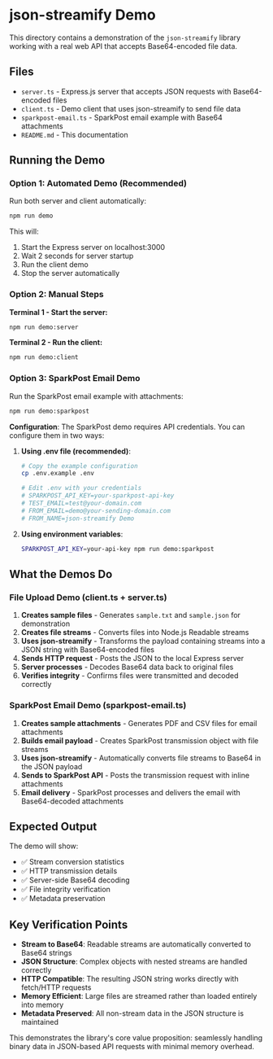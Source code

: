 # json-streamify Demo

This directory contains a demonstration of the `json-streamify` library working with a real web API that accepts Base64-encoded file data.

## Files

- `server.ts` - Express.js server that accepts JSON requests with Base64-encoded files
- `client.ts` - Demo client that uses json-streamify to send file data
- `sparkpost-email.ts` - SparkPost email example with Base64 attachments
- `README.md` - This documentation

## Running the Demo

### Option 1: Automated Demo (Recommended)

Run both server and client automatically:

```bash
npm run demo
```

This will:

1. Start the Express server on localhost:3000
2. Wait 2 seconds for server startup
3. Run the client demo
4. Stop the server automatically

### Option 2: Manual Steps

**Terminal 1 - Start the server:**

```bash
npm run demo:server
```

**Terminal 2 - Run the client:**

```bash
npm run demo:client
```

### Option 3: SparkPost Email Demo

Run the SparkPost email example with attachments:

```bash
npm run demo:sparkpost
```

**Configuration**: The SparkPost demo requires API credentials. You can configure them in two ways:

1. **Using .env file (recommended)**:

   ```bash
   # Copy the example configuration
   cp .env.example .env

   # Edit .env with your credentials
   # SPARKPOST_API_KEY=your-sparkpost-api-key
   # TEST_EMAIL=test@your-domain.com
   # FROM_EMAIL=demo@your-sending-domain.com
   # FROM_NAME=json-streamify Demo
   ```

2. **Using environment variables**:

   ```bash
   SPARKPOST_API_KEY=your-api-key npm run demo:sparkpost
   ```

## What the Demos Do

### File Upload Demo (client.ts + server.ts)

1. **Creates sample files** - Generates `sample.txt` and `sample.json` for demonstration
2. **Creates file streams** - Converts files into Node.js Readable streams
3. **Uses json-streamify** - Transforms the payload containing streams into a JSON string with Base64-encoded files
4. **Sends HTTP request** - Posts the JSON to the local Express server
5. **Server processes** - Decodes Base64 data back to original files
6. **Verifies integrity** - Confirms files were transmitted and decoded correctly

### SparkPost Email Demo (sparkpost-email.ts)

1. **Creates sample attachments** - Generates PDF and CSV files for email attachments
2. **Builds email payload** - Creates SparkPost transmission object with file streams
3. **Uses json-streamify** - Automatically converts file streams to Base64 in the JSON payload
4. **Sends to SparkPost API** - Posts the transmission request with inline attachments
5. **Email delivery** - SparkPost processes and delivers the email with Base64-decoded attachments

## Expected Output

The demo will show:

- ✅ Stream conversion statistics
- ✅ HTTP transmission details
- ✅ Server-side Base64 decoding
- ✅ File integrity verification
- ✅ Metadata preservation

## Key Verification Points

- **Stream to Base64**: Readable streams are automatically converted to Base64 strings
- **JSON Structure**: Complex objects with nested streams are handled correctly
- **HTTP Compatible**: The resulting JSON string works directly with fetch/HTTP requests
- **Memory Efficient**: Large files are streamed rather than loaded entirely into memory
- **Metadata Preserved**: All non-stream data in the JSON structure is maintained

This demonstrates the library's core value proposition: seamlessly handling binary data in JSON-based API requests with minimal memory overhead.
